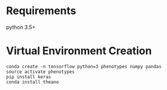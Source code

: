 # Requirements
python 3.5+

# Virtual Environment Creation

```
conda create -n tensorflow python=3 phenotypes numpy pandas
source activate phenotypes
pip install keras
conda install theano
```
